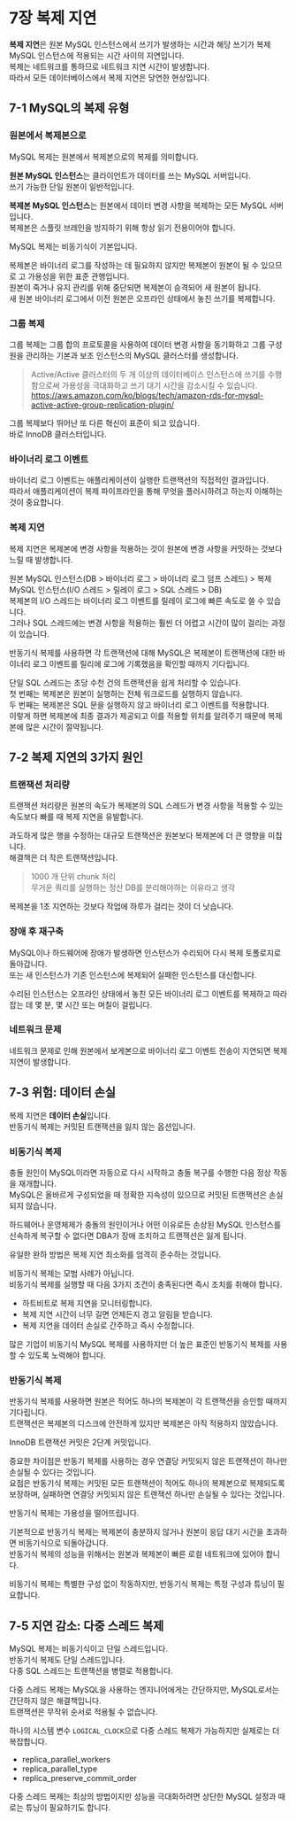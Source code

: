 # 7장 복제 지연

**복제 지연**은 원본 MySQL 인스턴스에서 쓰기가 발생하는 시간과 해당 쓰기가 복제 MySQL 인스턴스에 적용되는 시간 사이의 지연입니다.  
복제는 네트워크를 통하므로 네트워크 지연 시간이 발생합니다.  
따라서 모든 데이터베이스에서 복제 지연은 당연한 현상입니다.  

## 7-1 MySQL의 복제 유형

### 원본에서 복제본으로

MySQL 복제는 원본에서 복제본으로의 복제를 의미합니다.  

**원본 MySQL 인스턴스**는 클라이언트가 데이터를 쓰는 MySQL 서버입니다.  
쓰기 가능한 단일 원본이 일반적입니다.  

**복제본 MySQL 인스턴스**는 원본에서 데이터 변경 사항을 복제하는 모든 MySQL 서버입니다.  
복제본은 스플릿 브레인을 방지하기 위해 항상 읽기 전용이어야 합니다.  

MySQL 복제는 비동기식이 기본입니다.  

복제본은 바이너리 로그를 작성하는 데 필요하지 않지만 복제본이 원본이 될 수 있으므로 고 가용성을 위한 표준 관행입니다.  
원본이 죽거나 유지 관리를 위해 중단되면 복제본이 승격되어 새 원본이 됩니다.  
새 원본 바이너리 로그에서 이전 원본은 오프라인 상태에서 놓친 쓰기를 복제합니다.  


### 그룹 복제

그룹 복제는 그룹 합의 프로토콜을 사용하여 데이터 변경 사항을 동기화하고 그룹 구성원을 관리하는 기본과 보조 인스턴스의 MySQL 클러스터를 생성합니다.  

> Active/Active 클러스터의 두 개 이상의 데이터베이스 인스턴스에 쓰기를 수행함으로써 가용성을 극대화하고 쓰기 대기 시간을 감소시킬 수 있습니다.  
> https://aws.amazon.com/ko/blogs/tech/amazon-rds-for-mysql-active-active-group-replication-plugin/

그룹 복제보다 뛰어난 또 다른 혁신이 표준이 되고 있습니다.  
바로 InnoDB 클러스터입니다.  


### 바이너리 로그 이벤트

바이너리 로그 이벤트는 애플리케이션이 실행한 트랜잭션의 직접적인 결과입니다.  
따라서 애플리케이션이 복제 파이프라인을 통해 무엇을 플러시하려고 하는지 이해하는 것이 중요합니다.  


### 복제 지연

복제 지연은 복제본에 변경 사항을 적용하는 것이 원본에 변경 사항을 커밋하는 것보다 느릴 때 발생합니다.  

원본 MySQL 인스턴스(DB > 바이너리 로그 > 바이너리 로그 덤프 스레드) > 복제 MySQL 인스턴스(I/O 스레드 > 릴레이 로그 > SQL 스레드 > DB)  
복제본의 I/O 스레드는 바이너리 로그 이벤트를 릴레이 로그에 빠른 속도로 쓸 수 있습니다.  
그러나 SQL 스레드에는 변경 사항을 적용하는 훨씬 더 어렵고 시간이 많이 걸리는 과정이 있습니다.  

반동기식 복제를 사용하면 각 트랜잭션에 대해 MySQL은 복제본이 트랜잭션에 대한 바이너리 로그 이벤트를 릴리에 로그에 기록했음을 확인할 때까지 기다립니다.  

단일 SQL 스레드는 초당 수천 건의 트랜잭션을 쉽게 처리할 수 있습니다.  
첫 번째는 복제본은 원본이 실행하는 전체 워크로드를 실행하지 않습니다.  
두 번째는 복제본은 SQL 문을 실행하지 않고 바이너리 로그 이벤트를 적용합니다.  
이렇게 하면 복제본에 최종 결과가 제공되고 이를 적용할 위치를 알려주기 때문에 복제본에 많은 시간이 절약됩니다.  


## 7-2 복제 지연의 3가지 원인

### 트랜잭션 처리량

트랜잭션 처리량은 원본의 속도가 복제본의 SQL 스레드가 변경 사항을 적용할 수 있는 속도보다 빠를 때 복제 지연을 유발합니다.  

과도하게 많은 행을 수정하는 대규모 트랜잭션은 원본보다 복제본에 더 큰 영향을 미칩니다.  
해결책은 더 작은 트랜잭션입니다.  

> 1000 개 단위 chunk 처리  
> 무거운 쿼리를 실행하는 정산 DB를 분리해야하는 이유라고 생각  

복제본을 1초 지연하는 것보다 작업에 하루가 걸리는 것이 더 낫습니다.  


### 장애 후 재구축

MySQL이나 하드웨어에 장애가 발생하면 인스턴스가 수리되어 다시 복제 토폴로지로 돌아갑니다.  
또는 새 인스턴스가 기존 인스턴스에 복제되어 실패한 인스턴스를 대신합니다.  

수리된 인스턴스는 오프라인 상태에서 놓친 모든 바이너리 로그 이벤트를 복제하고 따라 잡는 데 몇 분, 몇 시간 또는 며칠이 걸립니다.  


### 네트워크 문제

네트워크 문제로 인해 원본에서 보게본으로 바이너리 로그 이벤트 전송이 지연되면 복제 지연이 발생합니다.  


## 7-3 위험: 데이터 손실

복제 지연은 **데이터 손실**입니다.  
반동기식 복제는 커밋된 트랜잭션을 잃지 않는 옵션입니다.  

### 비동기식 복제

충돌 원인이 MySQL이라면 자동으로 다시 시작하고 충돌 복구를 수행한 다음 정상 작동을 재개합니다.  
MySQL은 올바르게 구성되었을 때 정확한 지속성이 있으므로 커밋된 트랜잭션은 손실되지 않습니다.  

하드웨어나 운영체제가 충돌의 원인이거나 어떤 이유로든 손상된 MySQL 인스턴스를 신속하게 복구할 수 없다면 DBA가 장애 조치하고 트랜잭션은 잃게 됩니다.  

유일한 완하 방법은 복제 지연 최소화를 엄격히 준수하는 것입니다.  

비동기식 복제는 모범 사례가 아닙니다.  
비동기식 복제를 실행할 때 다음 3가지 조건이 충족된다면 즉시 조치를 취해야 합니다.  
- 하트비트로 복제 지연을 모니터링합니다.
- 복제 지연 시간이 너무 길면 언제든지 경고 알림을 받습니다.
- 복제 지연을 데이터 손실로 간주하고 즉시 수정합니다.

많은 기업이 비동기식 MySQL 복제를 사용하지만 더 높은 표준인 반동기식 복제를 사용할 수 있도록 노력해야 합니다.  


### 반동기식 복제

반동기식 복제를 사용하면 원본은 적어도 하나의 복제본이 각 트랜잭션을 승인할 때까지 기다립니다.  
트랜잭션은 복제본의 디스크에 안전하게 있지만 복제본은 아직 적용하지 않았습니다.  

InnoDB 트랜잭션 커밋은 2단계 커밋입니다.  

중요한 차이점은 반동기 복제를 사용하는 경우 연결당 커밋되지 않은 트랜잭션이 하나만 손실될 수 있다는 것입니다.  
요점은 반동기식 복제는 커밋된 모든 트랜잭션이 적어도 하나의 복제본으로 복제되도록 보장하며, 실패하면 연결당 커밋되지 않은 트랜잭션 하나만 손실될 수 있다는 것입니다.  

반동기식 복제는 가용성을 떨어뜨립니다.  

기본적으로 반동기식 복제는 복제본이 충분하지 않거나 원본이 응답 대기 시간을 초과하면 비동기식으로 되돌아갑니다.  
반동기식 복제의 성능을 위해서는 원본과 복제본이 빠른 로컬 네트워크에 있어야 합니다.  

비동기식 복제는 특별한 구성 없이 작동하지만, 반동기식 복제는 특정 구성과 튜닝이 필요합니다.  


## 7-5 지연 감소: 다중 스레드 복제

MySQL 복제는 비동기식이고 단일 스레드입니다.  
반동기식 복제도 단일 스레드입니다.  
다중 SQL 스레드는 트랜잭션을 병렬로 적용합니다.  

다중 스레드 복제는 MySQL을 사용하는 엔지니어에게는 간단하지만, MySQL로서는 간단하지 않은 해결책입니다.  
트랜잭션은 무작위 순서로 적용될 수 없습니다.  

하나의 시스템 변수 `LOGICAL_CLOCK`으로 다중 스레드 복제가 가능하지만 실제로는 더 복잡합니다.  

- replica_parallel_workers
- replica_parallel_type
- replica_preserve_commit_order

다중 스레드 복제는 최상의 방법이지만 성능을 극대화하려면 상단한 MySQL 설정과 때로는 튜닝이 필요하기도 합니다.  




